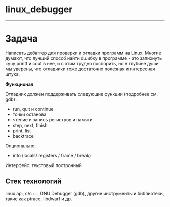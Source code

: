 # linux_debugger

---

# Задача
Написать дебаггер для проверки и отладки программ на Linux.
Многие думают, что лучший способ найти ошибку в программе - это запихнуть кучу printf и cout в нее, и с этим трудно поспорить, но в глубине души мы уверены, что отладчики тоже достаточно полезная и интересная штука.

**Функционал**

Отладчик должен поддерживать следующие функции (подробнее см. gdb) :
- run, quit и continue
- точки останова
- чтение и запись регистров и памяти
- step, next, finish
- print, list
- backtrace 

Опционально:
- info (locals/ registers / frame / break) 

Интерфейс: текстовый построчный

## Стек технологий
linux api, c/c++, GNU Debugger (gdb), другие инструменты и библиотеки, такие как ptrace, libdwarf и др.
